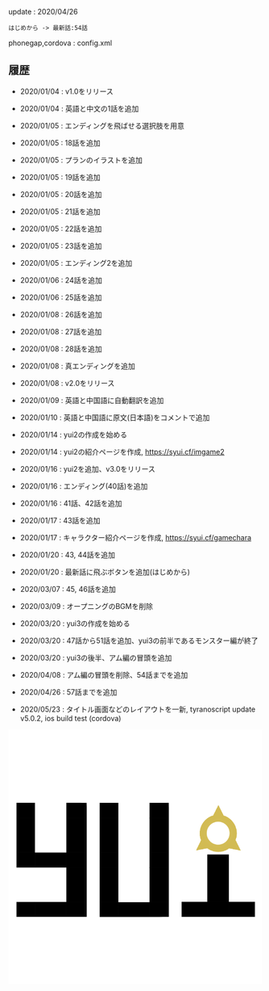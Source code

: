 update : 2020/04/26

`はじめから -> 最新話:54話`

phonegap,cordova : config.xml

## 履歴

- 2020/01/04 : v1.0をリリース

- 2020/01/04 : 英語と中文の1話を追加

- 2020/01/05 : エンディングを飛ばせる選択肢を用意

- 2020/01/05 : 18話を追加

- 2020/01/05 : プランのイラストを追加

- 2020/01/05 : 19話を追加

- 2020/01/05 : 20話を追加

- 2020/01/05 : 21話を追加

- 2020/01/05 : 22話を追加

- 2020/01/05 : 23話を追加

- 2020/01/05 : エンディング2を追加

- 2020/01/06 : 24話を追加

- 2020/01/06 : 25話を追加

- 2020/01/08 : 26話を追加

- 2020/01/08 : 27話を追加

- 2020/01/08 : 28話を追加

- 2020/01/08 : 真エンディングを追加

- 2020/01/08 : v2.0をリリース

- 2020/01/09 : 英語と中国語に自動翻訳を追加

- 2020/01/10 : 英語と中国語に原文(日本語)をコメントで追加

- 2020/01/14 : yui2の作成を始める

- 2020/01/14 : yui2の紹介ページを作成, https://syui.cf/imgame2

- 2020/01/16 : yui2を追加、v3.0をリリース

- 2020/01/16 : エンディング(40話)を追加

- 2020/01/16 : 41話、42話を追加

- 2020/01/17 : 43話を追加

- 2020/01/17 : キャラクター紹介ページを作成, https://syui.cf/gamechara

- 2020/01/20 : 43, 44話を追加

- 2020/01/20 : 最新話に飛ぶボタンを追加(はじめから)

- 2020/03/07 : 45, 46話を追加

- 2020/03/09 : オープニングのBGMを削除

- 2020/03/20 : yui3の作成を始める

- 2020/03/20 : 47話から51話を追加、yui3の前半であるモンスター編が終了

- 2020/03/20 : yui3の後半、アム編の冒頭を追加

- 2020/04/08 : アム編の冒頭を削除、54話までを追加

- 2020/04/26 : 57話までを追加

- 2020/05/23 : タイトル画面などのレイアウトを一新, tyranoscript update v5.0.2, ios build test (cordova)

![](./data/fgimage/logo.png)

